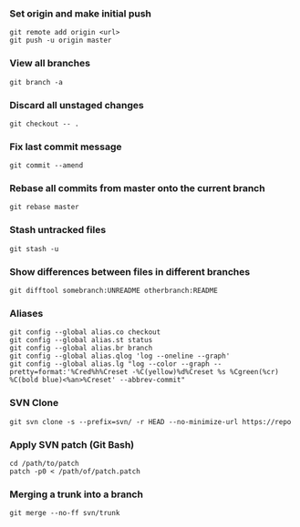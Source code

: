 ### Set origin and make initial push ###
    git remote add origin <url>
    git push -u origin master

### View all branches ###
    git branch -a

### Discard all unstaged changes ###
    git checkout -- .

### Fix last commit message ###
    git commit --amend

### Rebase all commits from master onto the current branch ###
    git rebase master

### Stash untracked files ###
    git stash -u

### Show differences between files in different branches ###
    git difftool somebranch:UNREADME otherbranch:README

### Aliases ###
    git config --global alias.co checkout
    git config --global alias.st status
    git config --global alias.br branch
    git config --global alias.qlog 'log --oneline --graph'
    git config --global alias.lg "log --color --graph --pretty=format:'%Cred%h%Creset -%C(yellow)%d%Creset %s %Cgreen(%cr) %C(bold blue)<%an>%Creset' --abbrev-commit"

### SVN Clone ###
    git svn clone -s --prefix=svn/ -r HEAD --no-minimize-url https://repo

### Apply SVN patch (Git Bash) ###
    cd /path/to/patch
    patch -p0 < /path/of/patch.patch
    
### Merging a trunk into a branch ###
    git merge --no-ff svn/trunk
